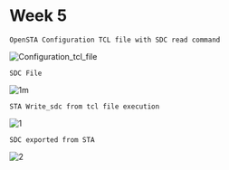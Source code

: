 # Week 5

```OpenSTA Configuration TCL file with SDC read command```

![Configuration_tcl_file](https://github.com/user-attachments/assets/ec2e32fd-af7c-4c8f-951d-a0c47892250e)

```SDC File```

![1m](https://github.com/user-attachments/assets/241920a6-188a-4303-a66b-94834fedb467)

```STA Write_sdc from tcl file execution```

![1](https://github.com/user-attachments/assets/aa2e7506-b0ca-4b4f-911f-173f9d17c3ce)

```SDC exported from STA```

![2](https://github.com/user-attachments/assets/ba1386c9-fd23-4d7d-ab76-a7f9fa74e375)
